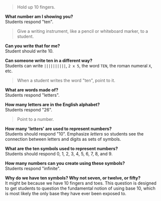 > Hold up 10 fingers.

**What number am I showing you?**<br>
Students respond "ten".

> Give a writing instrument, like a pencil or whiteboard marker, to a student.

**Can you write that for me?**<br>
Student should write 10.

**Can someone write ten in a different way?**<br>
Students can write `||||||||||`, `2 x 5`, the word `TEN`, the roman numeral `X`, etc.

> When a student writes the word "ten", point to it.

**What are words made of?**<br>
Students respond "letters".

**How many letters are in the English alphabet?**<br>
Students respond "26".

> Point to a number.

**How many 'letters' are used to represent numbers?**<br>
Students should respond "10". Emphasize *letters* so students see the connection between letters and digits as sets of symbols.

**What are the ten symbols used to represent numbers?**<br>
Students should respond 0, 1, 2, 3, 4, 5, 6, 7, 8, and 9.

**How many numbers can you create using these symbols?**<br>
Students respond "infinite".

**Why do we have ten symbols? Why not seven, or twelve, or fifty?**<br>
It might be because we have 10 fingers and toes. This question is designed to get students to question the fundamental notion of using base 10, which is most likely the only base they have ever been exposed to.
